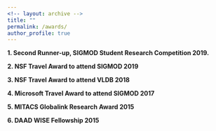 ```yaml
---
<!-- layout: archive -->
title: ""
permalink: /awards/
author_profile: true
---
```


<b> 1. Second Runner-up, SIGMOD Student Research Competition 2019. </b> <br>

<b> 2. NSF Travel Award to attend SIGMOD 2019 </b> <br>

<b> 3. NSF Travel Award to attend VLDB 2018 </b> <br>

<b> 4. Microsoft Travel Award to attend SIGMOD 2017 </b> <br>

<b> 5. MITACS Globalink Research Award 2015 </b> <br>

<b> 6. DAAD WISE Fellowship 2015 </b> <br>
